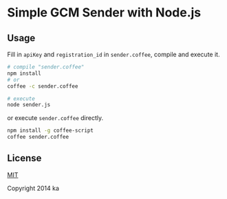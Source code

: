 # Simple GCM Sender with Node.js

## Usage

Fill in `apiKey` and `registration_id` in `sender.coffee`, compile and execute it.

```sh
# compile "sender.coffee"
npm install
# or
coffee -c sender.coffee

# execute
node sender.js
```

or execute `sender.coffee` directly.

```sh
npm install -g coffee-script
coffee sender.coffee
```

## License

[MIT](http://opensource.org/licenses/MIT)

Copyright 2014 ka

